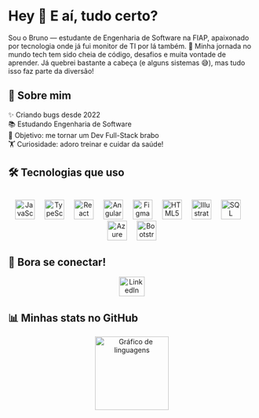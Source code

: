 <h1 align="left">Hey 👋 E aí, tudo certo?</h1>
<p align="left">Sou o Bruno — estudante de Engenharia de Software na FIAP, apaixonado por tecnologia onde já fui monitor de TI por lá também. 🚀 Minha jornada no mundo tech tem sido cheia de código, desafios e muita vontade de aprender. Já quebrei bastante a cabeça (e alguns sistemas 😅), mas tudo isso faz parte da diversão!</p>
<h2 align="left">🚀 Sobre mim</h2>
<p align="left">✨ Criando bugs desde 2022<br>📚 Estudando Engenharia de Software<br>🎯 Objetivo: me tornar um Dev Full-Stack brabo<br>🏋️ Curiosidade: adoro treinar e cuidar da saúde!</p>
<h2 align="left">🛠️ Tecnologias que uso</h2>
<br clear="both"> <div align="center"> <img src="https://cdn.jsdelivr.net/gh/devicons/devicon/icons/javascript/javascript-original.svg" height="40" alt="JavaScript" /> <img width="12" /> <img src="https://cdn.jsdelivr.net/gh/devicons/devicon/icons/typescript/typescript-original.svg" height="40" alt="TypeScript" /> <img width="12" /> <img src="https://cdn.jsdelivr.net/gh/devicons/devicon/icons/react/react-original.svg" height="40" alt="React" /> <img width="12" /> <img src="https://cdn.jsdelivr.net/gh/devicons/devicon/icons/angularjs/angularjs-original.svg" height="40" alt="AngularJS" /> <img width="12" /> <img src="https://cdn.jsdelivr.net/gh/devicons/devicon/icons/figma/figma-original.svg" height="40" alt="Figma" /> <img width="12" /> <img src="https://cdn.jsdelivr.net/gh/devicons/devicon/icons/html5/html5-original.svg" height="40" alt="HTML5" /> <img width="12" /> <img src="https://cdn.jsdelivr.net/gh/devicons/devicon/icons/illustrator/illustrator-plain.svg" height="40" alt="Illustrator" /> <img width="12" /> <img src="https://cdn.jsdelivr.net/gh/devicons/devicon/icons/microsoftsqlserver/microsoftsqlserver-plain.svg" height="40" alt="SQL Server" /> <img width="12" /> <img src="https://cdn.jsdelivr.net/gh/devicons/devicon/icons/azure/azure-original.svg" height="40" alt="Azure" /> <img width="12" /> <img src="https://cdn.jsdelivr.net/gh/devicons/devicon/icons/bootstrap/bootstrap-original.svg" height="40" alt="Bootstrap" /> </div>
<h2 align="left">💼 Bora se conectar!</h2> <div align="center"> <a href="https://www.linkedin.com/in/gamabg?utm_source=share&utm_campaign=share_via&utm_content=profile&utm_medium=ios_app"> <img src="https://raw.githubusercontent.com/maurodesouza/profile-readme-generator/master/src/assets/icons/social/linkedin/default.svg" width="52" height="40" alt="LinkedIn" /> </a> </div>
<h2 align="left">📊 Minhas stats no GitHub</h2> <div align="center"> <img src="https://github-readme-stats.vercel.app/api/top-langs?username=Gamabg&locale=pt-br&hide_title=false&layout=compact&card_width=320&langs_count=8&theme=dracula&hide_border=false&order=2" height="150" alt="Gráfico de linguagens" /> </div>
